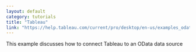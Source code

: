 ```yaml
---
layout: default
category: tutorials
title: "Tableau"
link: "https://help.tableau.com/current/pro/desktop/en-us/examples_odata.htm"
---
```

This example discusses how to connect Tableau to an OData data source

